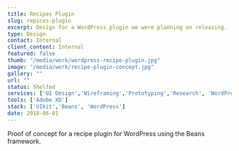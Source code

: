 ```yaml
---
title: Recipes Plugin
slug: repices-plugin
excerpt: Design for a WordPress plugin we were planning on releasing.
type: Design
contact: Internal
client_content: Internal
featured: false
thumb: "/media/work/wordpress-recipe-plugin.jpg"
image: "/media/work/recipe-plugin-concept.jpg"
gallery: ""
url: ""
status: Shelfed
services: ['UI Design','Wireframing','Prototyping','Research', 'WordPress Plugin Development']
tools: ['Adobe XD']
stack: ['UIkit','Beans', 'WordPress']
date: 2018-06-01
---
```

Proof of concept for a recipe plugin for WordPress using the Beans framework.